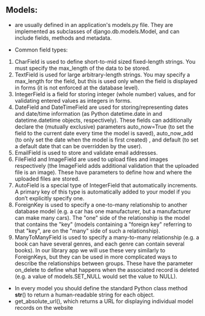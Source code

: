 ## Models:
* are usually defined in an application's models.py file. They are implemented as subclasses of django.db.models.Model, and can include fields, methods and metadata.

* Common field types: 
1) CharField is used to define short-to-mid sized fixed-length strings. You must specify the max_length of the data to be stored.
2) TextField is used for large arbitrary-length strings. You may specify a max_length for the field, but this is used only when the field is displayed in forms (it is not enforced at the database level).
3) IntegerField is a field for storing integer (whole number) values, and for validating entered values as integers in forms.
4) DateField and DateTimeField are used for storing/representing dates and date/time information (as Python datetime.date in and datetime.datetime objects, respectively). These fields can additionally declare the (mutually exclusive) parameters auto_now=True (to set the field to the current date every time the model is saved), auto_now_add (to only set the date when the model is first created) , and default (to set a default date that can be overridden by the user).
5) EmailField is used to store and validate email addresses.
6) FileField and ImageField are used to upload files and images respectively (the ImageField adds additional validation that the uploaded file is an image). These have parameters to define how and where the uploaded files are stored.
7) AutoField is a special type of IntegerField that automatically increments. A primary key of this type is automatically added to your model if you don’t explicitly specify one.
8) ForeignKey is used to specify a one-to-many relationship to another database model (e.g. a car has one manufacturer, but a manufacturer can make many cars). The "one" side of the relationship is the model that contains the "key" (models containing a "foreign key" referring to that "key", are on the "many" side of such a relationship).
9) ManyToManyField is used to specify a many-to-many relationship (e.g. a book can have several genres, and each genre can contain several books). In our library app we will use these very similarly to ForeignKeys, but they can be used in more complicated ways to describe the relationships between groups. These have the parameter on_delete to define what happens when the associated record is deleted (e.g. a value of models.SET_NULL would set the value to NULL).
* In every model you should define the standard Python class method __str__() to return a human-readable string for each object.
* get_absolute_url(), which returns a URL for displaying individual model records on the website